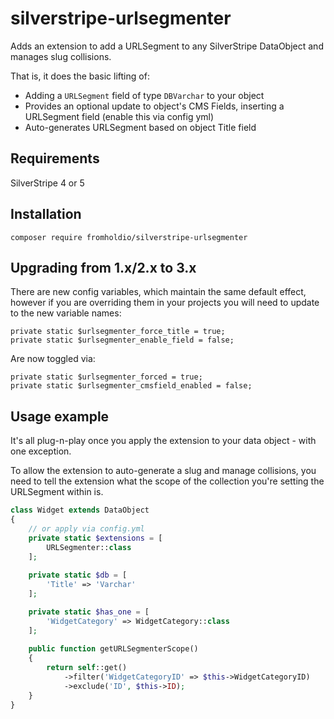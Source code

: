 # silverstripe-urlsegmenter

Adds an extension to add a URLSegment to any SilverStripe DataObject and manages slug collisions.

That is, it does the basic lifting of:
* Adding a `URLSegment` field of type `DBVarchar` to your object
* Provides an optional update to object's CMS Fields, inserting a URLSegment field (enable this via config yml)
* Auto-generates URLSegment based on object Title field

## Requirements

SilverStripe 4 or 5

## Installation

`composer require fromholdio/silverstripe-urlsegmenter`

## Upgrading from 1.x/2.x to 3.x

There are new config variables, which maintain the same default effect, however if you are overriding them in your projects you will need to update to the new variable names:

```
private static $urlsegmenter_force_title = true;
private static $urlsegmenter_enable_field = false;
```

Are now toggled via:

```
private static $urlsegmenter_forced = true;
private static $urlsegmenter_cmsfield_enabled = false;
```

## Usage example

It's all plug-n-play once you apply the extension to your data object - with one exception.

To allow the extension to auto-generate a slug and manage collisions, you need to tell the extension what the scope of the collection you're setting the URLSegment within is.

```php
class Widget extends DataObject
{
    // or apply via config.yml
    private static $extensions = [
        URLSegmenter::class
    ];
    
    private static $db = [
        'Title' => 'Varchar'
    ];

    private static $has_one = [
        'WidgetCategory' => WidgetCategory::class
    ];
    
    public function getURLSegmenterScope()
    {
        return self::get()
            ->filter('WidgetCategoryID' => $this->WidgetCategoryID)
            ->exclude('ID', $this->ID);
    }
}
```
